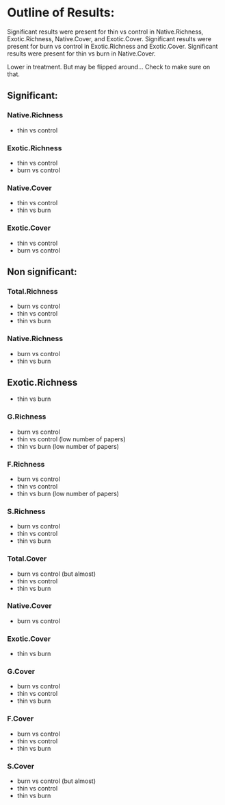 Outline of Results:
==================

Significant results were present for thin vs control in Native.Richness, Exotic.Richness, Native.Cover, and Exotic.Cover.
Significant results were present for burn vs control in Exotic.Richness and Exotic.Cover.
Significant results were present for thin vs burn in Native.Cover.

Lower in treatment. But may be flipped around… Check to make sure on that.


Significant:
------------

### Native.Richness ###
 - thin vs control
 
### Exotic.Richness ###
- thin vs control
- burn vs control

### Native.Cover ###
- thin vs control
- thin vs burn

### Exotic.Cover ###
- thin vs control
- burn vs control


Non significant:
----------------

### Total.Richness ###
- burn vs control
- thin vs control
- thin vs burn

### Native.Richness ###
- burn vs control
- thin vs burn

Exotic.Richness
---------------

- thin vs burn

### G.Richness ###
- burn vs control
- thin vs control (low number of papers)
- thin vs burn (low number of papers)

### F.Richness ###
- burn vs control
- thin vs control
- thin vs burn (low number of papers)

### S.Richness ###
- burn vs control
- thin vs control
- thin vs burn

### Total.Cover ###
- burn vs control (but almost)
- thin vs control
- thin vs burn

### Native.Cover ###
- burn vs control

### Exotic.Cover ###
- thin vs burn

### G.Cover ###
- burn vs control
- thin vs control
- thin vs burn

### F.Cover ###
- burn vs control
- thin vs control
- thin vs burn

### S.Cover ###
- burn vs control (but almost)
- thin vs control
- thin vs burn
